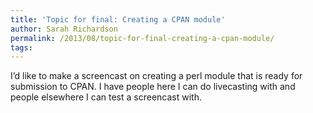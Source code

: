 ```yaml
---
title: 'Topic for final: Creating a CPAN module'
author: Sarah Richardson
permalink: /2013/08/topic-for-final-creating-a-cpan-module/
tags:
---
```

I&#8217;d like to make a screencast on creating a perl module that is ready for submission to CPAN. I have people here I can do livecasting with and people elsewhere I can test a screencast with.
